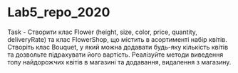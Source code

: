 # Lab5_repo_2020
Task - Створити клас Flower (height, size, color, price, quantity, deliveryRate) та клас FlowerShop, що містить в асортименті набір квітів.
Створіть клас Bouquet, у який можна додавати будь-яку кількість квітів та дозвольте підрахувати його вартість.
Реалізуйте методи виведення топу найдорожчих квітів в магазині та додавання, видалення з магазину. 
